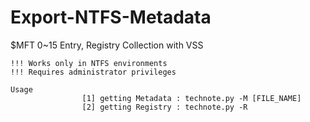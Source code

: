 # Export-NTFS-Metadata
$MFT 0~15 Entry, Registry Collection with VSS

```
!!! Works only in NTFS environments 
!!! Requires administrator privileges
```

```
Usage
                [1] getting Metadata : technote.py -M [FILE_NAME]
                [2] getting Registry : technote.py -R
```
